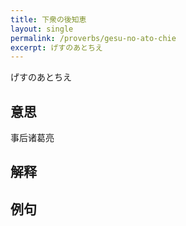 ```yaml
---
title: 下衆の後知恵
layout: single
permalink: /proverbs/gesu-no-ato-chie
excerpt: げすのあとちえ
---
```


げすのあとちえ

## 意思

事后诸葛亮

## 解释

## 例句

